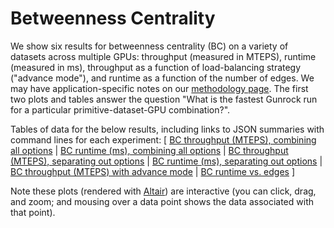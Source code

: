 # Betweenness Centrality

We show six results for betweenness centrality (BC) on a variety of datasets across multiple GPUs: throughput (measured in MTEPS), runtime (measured in ms), throughput as a function of load-balancing strategy ("advance mode"), and runtime as a function of the number of edges. We may have application-specific notes on our [methodology page](/gunrock/methodology). The first two plots and tables answer the question "What is the fastest Gunrock run for a particular primitive-dataset-GPU combination?".

Tables of data for the below results, including links to JSON summaries with command lines for each experiment: [
  [BC throughput (MTEPS), combining all options](analysis/gunrock_primitives_bc_mteps_best_table.md) |
  [BC runtime (ms), combining all options](analysis/gunrock_primitives_bc_avg_process_time_best_table.md) |
  [BC throughput (MTEPS), separating out options](analysis/gunrock_primitives_bc_mteps_table.md) |
  [BC runtime (ms), separating out options](analysis/gunrock_primitives_bc_avg_process_time_table.md) |
  [BC throughput (MTEPS) with advance mode](analysis/gunrock_primitives_bc_advance_mode_table.md) |
  [BC runtime vs. edges](analysis/gunrock_primitives_bc_edges_table.md)
]

Note these plots (rendered with [Altair](https://altair-viz.github.io/)) are interactive (you can click, drag, and zoom; and mousing over a data point shows the data associated with that point).

<script type="text/javascript">
  var spec_gunrock_primitives_bc_mteps_best = "https://raw.githubusercontent.com/gunrock/io/master/plots/gunrock_primitives_bc_mteps_best.json";
  vegaEmbed('#vis_gunrock_primitives_bc_mteps_best', spec_gunrock_primitives_bc_mteps_best).then(function(result) {
    // Access the Vega view instance (https://vega.github.io/vega/docs/api/view/) as result.view
  }).catch(console.error);

  var spec_gunrock_primitives_bc_avg_process_time_best = "https://raw.githubusercontent.com/gunrock/io/master/plots/gunrock_primitives_bc_avg_process_time_best.json";
  vegaEmbed('#vis_gunrock_primitives_bc_avg_process_time_best', spec_gunrock_primitives_bc_avg_process_time_best).then(function(result) {
    // Access the Vega view instance (https://vega.github.io/vega/docs/api/view/) as result.view
  }).catch(console.error);

  var spec_gunrock_primitives_bc_mteps = "https://raw.githubusercontent.com/gunrock/io/master/plots/gunrock_primitives_bc_mteps.json";
  vegaEmbed('#vis_gunrock_primitives_bc_mteps', spec_gunrock_primitives_bc_mteps).then(function(result) {
    // Access the Vega view instance (https://vega.github.io/vega/docs/api/view/) as result.view
  }).catch(console.error);

  var spec_gunrock_primitives_bc_avg_process_time = "https://raw.githubusercontent.com/gunrock/io/master/plots/gunrock_primitives_bc_avg_process_time.json";
  vegaEmbed('#vis_gunrock_primitives_bc_avg_process_time', spec_gunrock_primitives_bc_avg_process_time).then(function(result) {
    // Access the Vega view instance (https://vega.github.io/vega/docs/api/view/) as result.view
  }).catch(console.error);

  var spec_gunrock_primitives_bc_advance_mode = "https://raw.githubusercontent.com/gunrock/io/master/plots/gunrock_primitives_bc_advance_mode.json";
  vegaEmbed('#vis_gunrock_primitives_bc_advance_mode', spec_gunrock_primitives_bc_advance_mode).then(function(result) {
    // Access the Vega view instance (https://vega.github.io/vega/docs/api/view/) as result.view
  }).catch(console.error);

  var spec_gunrock_primitives_bc_edges = "https://raw.githubusercontent.com/gunrock/io/master/plots/gunrock_primitives_bc_edges.json";
  vegaEmbed('#vis_gunrock_primitives_bc_edges', spec_gunrock_primitives_bc_edges).then(function(result) {
    // Access the Vega view instance (https://vega.github.io/vega/docs/api/view/) as result.view
  }).catch(console.error);
</script>

<div id="vis_gunrock_primitives_bc_mteps_best"></div>
<div id="vis_gunrock_primitives_bc_avg_process_time_best"></div>
<div id="vis_gunrock_primitives_bc_mteps"></div>
<div id="vis_gunrock_primitives_bc_avg_process_time"></div>
<div id="vis_gunrock_primitives_bc_advance_mode"></div>
<div id="vis_gunrock_primitives_bc_edges"></div>
